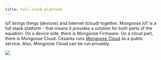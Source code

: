```yaml
---
title: Full-stack platform
---
```


IoT brings things (devices) and Internet (cloud) together.
Mongoose IoT is a full stack platform - that means it provides a solution
for both parts of the equation. On a device side, there is
Mongoose Firmware. On a cloud part, there is Mongoose Cloud.
Cesanta runs [Mongoose Cloud](https://mongoose-iot.com)
as a public service. Also, Mongoose Cloud can be run privately.

![](media/over_full_stack.png)
